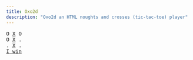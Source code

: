 ```yaml
---
title: Oxo2d 
description: "Oxo2d an HTML noughts and crosses (tic-tac-toe) player"
---
```


<pre class="oxo2d">
O <u>X</u> O
O <u>X</u> .
. <u>X</u> .
<a href="../">I win</a>
</pre>
